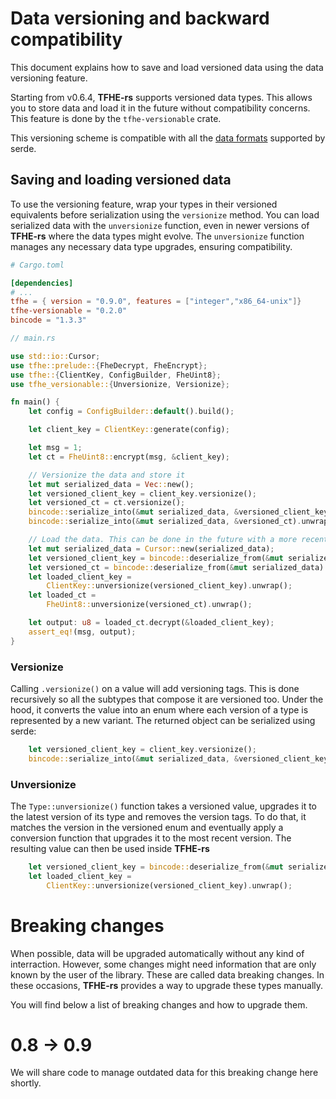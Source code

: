 # Data versioning and backward compatibility

This document explains how to save and load versioned data using the data versioning feature.

Starting from v0.6.4, **TFHE-rs** supports versioned data types. This allows you to store data and load it in the future without compatibility concerns. This feature is done by the `tfhe-versionable` crate.

This versioning scheme is compatible with all the [data formats](https://serde.rs/#data-formats) supported by serde.

## Saving and loading versioned data

To use the versioning feature, wrap your types in their versioned equivalents before serialization using the `versionize` method.
You can load serialized data with the `unversionize` function, even in newer versions of **TFHE-rs** where the data types might evolve. The `unversionize` function manages any necessary data type upgrades, ensuring compatibility.

```toml
# Cargo.toml

[dependencies]
# ...
tfhe = { version = "0.9.0", features = ["integer","x86_64-unix"]}
tfhe-versionable = "0.2.0"
bincode = "1.3.3"
```

```rust
// main.rs

use std::io::Cursor;
use tfhe::prelude::{FheDecrypt, FheEncrypt};
use tfhe::{ClientKey, ConfigBuilder, FheUint8};
use tfhe_versionable::{Unversionize, Versionize};

fn main() {
    let config = ConfigBuilder::default().build();

    let client_key = ClientKey::generate(config);

    let msg = 1;
    let ct = FheUint8::encrypt(msg, &client_key);

    // Versionize the data and store it
    let mut serialized_data = Vec::new();
    let versioned_client_key = client_key.versionize();
    let versioned_ct = ct.versionize();
    bincode::serialize_into(&mut serialized_data, &versioned_client_key).unwrap();
    bincode::serialize_into(&mut serialized_data, &versioned_ct).unwrap();

    // Load the data. This can be done in the future with a more recent version of tfhe-rs
    let mut serialized_data = Cursor::new(serialized_data);
    let versioned_client_key = bincode::deserialize_from(&mut serialized_data).unwrap();
    let versioned_ct = bincode::deserialize_from(&mut serialized_data).unwrap();
    let loaded_client_key =
        ClientKey::unversionize(versioned_client_key).unwrap();
    let loaded_ct =
        FheUint8::unversionize(versioned_ct).unwrap();

    let output: u8 = loaded_ct.decrypt(&loaded_client_key);
    assert_eq!(msg, output);
}
```

### Versionize

Calling `.versionize()` on a value will add versioning tags. This is done recursively so all the subtypes that compose it are versioned too. Under the hood, it converts the value into an enum where each version of a type is represented by a new variant. The returned object can be serialized using serde:

```Rust
    let versioned_client_key = client_key.versionize();
    bincode::serialize_into(&mut serialized_data, &versioned_client_key).unwrap();
```

### Unversionize

The `Type::unversionize()` function takes a versioned value, upgrades it to the latest version of its type and removes the version tags. To do that, it matches the version in the versioned enum and eventually apply a conversion function that upgrades it to the most recent version. The resulting value can then be used inside **TFHE-rs**

```Rust
    let versioned_client_key = bincode::deserialize_from(&mut serialized_data).unwrap();
    let loaded_client_key =
        ClientKey::unversionize(versioned_client_key).unwrap();
```

# Breaking changes

When possible, data will be upgraded automatically without any kind of interraction. However, some changes might need information that are only known by the user of the library. These are called data breaking changes. In these occasions, **TFHE-rs** provides a way to upgrade these types manually.

You will find below a list of breaking changes and how to upgrade them.

# 0.8 -> 0.9

We will share code to manage outdated data for this breaking change here shortly.
